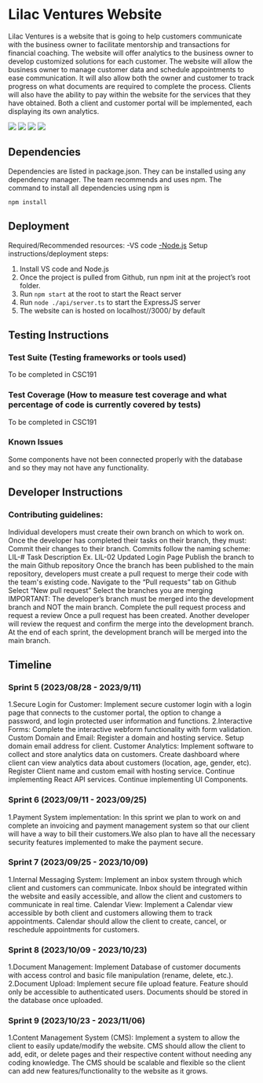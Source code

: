 # Lilac Ventures Website

  Lilac Ventures is a website that is going to help customers communicate with the business owner to facilitate mentorship and transactions for financial coaching. The website will offer analytics to the business owner to develop customized solutions for each customer. The website will allow the business owner to manage customer data and schedule appointments to ease communication. It will also allow both the owner and customer to track progress on what documents are required to complete the process. Clients will also have the ability to pay within the website for the services that they have obtained. Both a client and customer portal will be implemented, each displaying its own analytics.  

![](https://raw.githubusercontent.com/davidenzler/lilac_ventures_website/main/screen1.png)
![](https://raw.githubusercontent.com/davidenzler/lilac_ventures_website/main/screen2.png)
![](https://raw.githubusercontent.com/davidenzler/lilac_ventures_website/main/screen3.png)
![](https://raw.githubusercontent.com/davidenzler/lilac_ventures_website/main/screen4.png)


## Dependencies
Dependencies are listed in package.json. They can be installed using any dependency manager. The team recommends and uses npm. The command to install all
dependencies using npm is
```
npm install
```


## Deployment

Required/Recommended resources:
-VS code
[-Node.js](https://nodejs.org/en/download)
Setup instructions/deployment steps:
1. Install VS code and Node.js
2. Once the project is pulled from Github, run npm init at the project’s root folder.
3. Run ```npm start``` at the root to start the React server
4. Run ```node ./api/server.ts``` to start the ExpressJS server
5. The website can is hosted on localhost//3000/ by default

## Testing Instructions
### Test Suite (Testing frameworks or tools used)
To be completed in CSC191
### Test Coverage (How to measure test coverage and what percentage of code is currently covered by tests)
To be completed in CSC191
### Known Issues
Some components have not been connected properly with the database and so they may not have any functionality. 

## Developer Instructions

### Contributing guidelines: 
Individual developers must create their own branch on which to work on. Once the developer has completed their tasks on their branch, they must:
Commit their changes to their branch.
Commits follow the naming scheme: LIL-# Task Description
Ex. LIL-02 Updated Login Page
Publish the branch to the main Github repository
Once the branch has been published to the main repository, developers must create a pull request to merge their code with the team's existing code.
Navigate to the “Pull requests” tab on Github
Select “New pull request”
Select the branches you are merging
IMPORTANT: The developer’s branch must be merged into the development branch and NOT the main branch. 
Complete the pull request process and request a review
Once a pull request has been created. Another developer will review the request and confirm the merge into the development branch. At the end of each sprint, the development branch will be merged into the main branch.  

## Timeline
### Sprint 5 (2023/08/28 - 2023/9/11)
1.Secure Login for Customer: Implement secure customer login with a login page that connects to the customer portal, the option to change a password, and login protected user information and functions. 
2.Interactive Forms: Complete the interactive webform functionality with form validation. 
Custom Domain and Email: Register a domain and hosting service. Setup domain email address for client.
Customer Analytics: Implement software to collect and store analytics data on customers. Create dashboard where client can view analytics data about customers (location, age, gender, etc).
Register Client name and custom email with hosting service.
Continue implementing React API services.
Continue implementing UI Components.

### Sprint 6  (2023/09/11 - 2023/09/25)
1.Payment System implementation: In this sprint we plan to work on and complete an invoicing and payment management system so that our client will have a way to bill their customers.We also plan to have all the necessary security features implemented to make the payment secure. 

### Sprint 7 (2023/09/25 - 2023/10/09)
1.Internal Messaging System: Implement an inbox system through which client and customers can communicate. Inbox should be integrated within the website and easily accessible, and allow the client and customers to communicate in real time.
Calendar View: Implement a Calendar view accessible by both client and customers allowing them to track appointments. Calendar should allow the client to create, cancel, or reschedule appointments for customers.

### Sprint 8 (2023/10/09 - 2023/10/23)
1.Document Management: Implement Database of customer documents with access control and basic file manipulation (rename, delete, etc.). 
2.Document Upload: Implement secure file upload feature. Feature should only be accessible to authenticated users. Documents should be stored in the database once uploaded.

### Sprint 9 (2023/10/23 - 2023/11/06)
1.Content Management System (CMS): Implement a system to allow the client to easily update/modify the website. CMS should allow the client to add, edit, or delete pages and their respective content without needing any coding knowledge. The CMS should be scalable and flexible so the client can add new features/functionality to the website as it grows.

